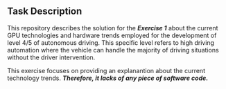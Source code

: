 ## Task Description ##

This repository describes the solution for the ***Exercise 1*** about the current GPU technologies and hardware trends employed for the development of level 4/5 of autonomous driving. This specific level refers to high driving automation where the vehicle can handle the majority of driving situations without the driver intervention.

This exercise focuses on providing an explanantion about the current technology trends. ***Therefore, it lacks of any piece of software code.***